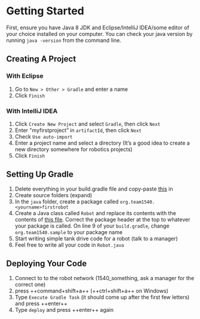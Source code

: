 # Getting Started

First, ensure you have Java 8 JDK and Eclipse/IntelliJ IDEA/some editor of your choice installed on your computer.
You can check your java version by running `java -version` from the command line.
## Creating A Project
### With Eclipse
1. Go to `New > Other > Gradle` and enter a name
1. Click `Finish`
### With IntelliJ IDEA
1. Click `Create New Project` and select `Gradle`, then click `Next`
1. Enter "myfirstproject” in `artifactId`, then click `Next`
1. Check `Use auto-import`
1. Enter a project name and select a directory (It’s a good idea to create a new directory somewhere for robotics projects)
1. Click `Finish`
## Setting Up Gradle
1. Delete everything in your build.gradle file and copy-paste [this](https://gist.github.com/edelmanjm/98966909693829824d7e61a16f359841) in
1. Create source folders (expand)
1. In the `java` folder, create a package called `org.team1540.<yourname>firstrobot`
1. Create a Java class called `Robot` and replace its contents with the contents of [this file](https://gist.github.com/RobinsonZ/aca9e658a018af68dbea4c8fb205d214). Correct the package header at the top to whatever your package is called.
On line 9 of your `build.gradle`, change `org.team1540.sample` to your package name
1. Start writing simple tank drive code for a robot (talk to a manager)
1. Feel free to write all your code in `Robot.java`
## Deploying Your Code
1. Connect to to the robot network (1540_something, ask a manager for the correct one)
1. press ++command+shift+a++ (++ctrl+shift+a++ on Windows)
1. Type `Execute Gradle Task` (it should come up after the first few letters) and press ++enter++
1. Type `deploy` and press ++enter++ again